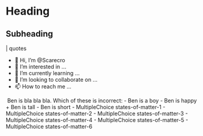 # Heading
## Subheading

| quotes

- 👋 Hi, I’m @Scarecro
- 👀 I’m interested in ...
- 🌱 I’m currently learning ...
- 💞️ I’m looking to collaborate on ...
- 📫 How to reach me ...

<Img id:farmer-with-hoe.jpg size:large>
  
<Matching id:states-of-matter>
 
<MultipleChoice id:reading-skills-1 color:blue background:boy-walking>
  Ben is bla bla bla. Which of these is incorrect:
  - Ben is a boy
  - Ben is happy
  + Ben is tall
  - Ben is short
</MultipleChoice>
  
 
<MultipleChoice subject:science id:0001>
<MultipleChoice id:states-of-matter-1>

<Test duration:30 questions:4 randomize>
  - MultipleChoice states-of-matter-1
  - MultipleChoice states-of-matter-2
  - MultipleChoice states-of-matter-3
  - MultipleChoice states-of-matter-4
  - MultipleChoice states-of-matter-5
  - MultipleChoice states-of-matter-6
</Test>
                
  








<!---
Scarecro/Scarecro is a ✨ special ✨ repository because its `README.md` (this file) appears on your GitHub profile.
You can click the Preview link to take a look at your changes.
--->
